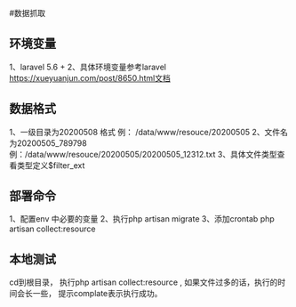 #数据抓取

## 环境变量
1、laravel 5.6 + 
2、具体环境变量参考laravel https://xueyuanjun.com/post/8650.html文档

## 数据格式
1、一级目录为20200508 格式  例： /data/www/resouce/20200505
2、文件名为20200505_789798  例：/data/www/resouce/20200505/20200505_12312.txt
3、具体文件类型查看类型定义$filter_ext

## 部署命令
1、配置env 中必要的变量
2、执行php artisan migrate 
3、添加crontab php artisan collect:resource


## 本地测试
cd到根目录， 执行php artisan collect:resource , 如果文件过多的话，执行的时间会长一些， 提示complate表示执行成功。 

